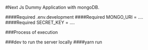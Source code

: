 #Next Js Dummy Application with mongoDB.

####Required .env.development 
####Required MONGO_URI = ....
####Required SECRET_KEY = ....

###Process of execution

###dev to run the server locally
####yarn run
